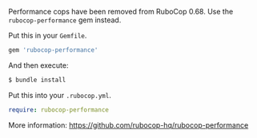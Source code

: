 Performance cops have been removed from RuboCop 0.68. Use the `rubocop-performance` gem instead.

Put this in your `Gemfile`.

```rb
gem 'rubocop-performance'
```

And then execute:

```sh
$ bundle install
```

Put this into your `.rubocop.yml`.

```yaml
require: rubocop-performance
```

More information: https://github.com/rubocop-hq/rubocop-performance

